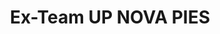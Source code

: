 ---
title: Ex-Team UP NOVA PIES
redirect_to: https://docs.google.com/forms/d/e/1FAIpQLSfatCVLAV_pRrsIlsHP7BdjwrcdV3KmnvxAADH0JDiGa8dVKg/viewform?usp=sf_link
redirect_from: 
  - /UPNOVAEvals
  - /upnovaevals
---